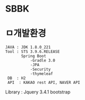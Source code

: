 # SBBK

# ㅁ개발환경
    JAVA : JDK 1.8.0_221
    Tool : STS 3.9.6.RELEASE
           Spring Boot
               -Gradle 3.0
               -JPA
               -Security
               -thymeleaf
     DB  : H2
     API  : KAKAO rest API, NAVER API
  Library : Jquery 3.4.1
            bootstrap
            
#
#
#
#





